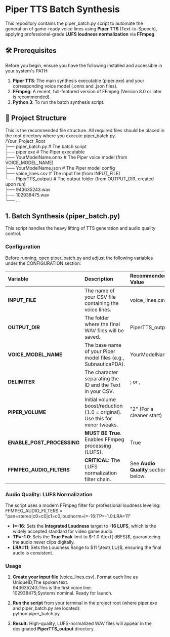 # **Piper TTS Batch Synthesis**

This repository contains the piper\_batch.py script to automate the generation of game-ready voice lines using **Piper TTS** (Text-to-Speech), applying professional-grade **LUFS loudness normalization** via **FFmpeg**.

## **🛠️ Prerequisites**

Before you begin, ensure you have the following installed and accessible in your system's PATH:

1. **Piper TTS**: The main synthesis executable (piper.exe) and your corresponding voice model (.onnx and .json files).  
2. **FFmpeg**: A recent, full-featured version of FFmpeg (Version 8.0 or later is recommended).  
3. **Python 3**: To run the batch synthesis script.

## **📁 Project Structure**

This is the recommended file structure. All required files should be placed in the root directory where you execute piper\_batch.py.  
/Your\_Project\_Root  
├── piper\_batch.py          \# The batch script  
├── piper.exe               \# The Piper executable  
├── YourModelName.onnx      \# The Piper voice model (from VOICE\_MODEL\_NAME)  
├── YourModelName.json      \# The Piper model config  
├── voice\_lines.csv         \# The input file (from INPUT\_FILE)  
└── PiperTTS\_output/        \# The output folder (from OUTPUT\_DIR, created upon run)  
    ├── 943635243.wav  
    ├── 102938475.wav  
    └── ...

## **1\. Batch Synthesis (piper\_batch.py)**

This script handles the heavy lifting of TTS generation and audio quality control.

### **Configuration**

Before running, open piper\_batch.py and adjust the following variables under the CONFIGURATION section:

| Variable | Description | Recommended Value |
| :---- | :---- | :---- |
| **INPUT\_FILE** | The name of your CSV file containing the voice lines. | voice\_lines.csv |
| **OUTPUT\_DIR** | The folder where the final WAV files will be saved. | PiperTTS\_output |
| **VOICE\_MODEL\_NAME** | The base name of your Piper model files (e.g., SubnauticaPDA). | YourModelName |
| **DELIMITER** | The character separating the ID and the Text in your CSV. | ; or , |
| **PIPER\_VOLUME** | Initial volume boost/reduction (1.0 \= original). Use this for minor tweaks. | "2" (For a cleaner start) |
| **ENABLE\_POST\_PROCESSING** | **MUST BE True**. Enables FFmpeg processing (LUFS). | True |
| **FFMPEG\_AUDIO\_FILTERS** | **CRITICAL:** The LUFS normalization filter chain. | See **Audio Quality** section below. |

### **Audio Quality: LUFS Normalization**

The script uses a modern FFmpeg filter for professional loudness leveling:  
FFMPEG\_AUDIO\_FILTERS \= "pan=stereo|c0=c0|c1=c0,loudnorm=I=-16:TP=-1.0:LRA=11"

* **I=-16**: Sets the **Integrated Loudness** target to **\-16 LUFS**, which is the widely accepted standard for video game audio.  
* **TP=-1.0**: Sets the **True Peak** limit to $-1.0 \\text{ dBFS}$, guaranteeing the audio never clips digitally.  
* **LRA=11**: Sets the Loudness Range to $11 \\text{ LU}$, ensuring the final audio is consistent.

### **Usage**

1. **Create your input file** (voice\_lines.csv). Format each line as UniqueID;The spoken text.  
   943635243;This is the first voice line.  
   102938475;Systems nominal. Ready for launch.

2. **Run the script** from your terminal in the project root (where piper.exe and piper\_batch.py are located):  
   python piper\_batch.py

3. **Result:** High-quality, LUFS-normalized WAV files will appear in the designated **PiperTTS\_output** directory.